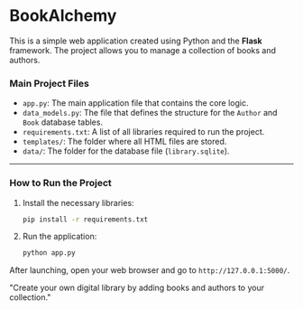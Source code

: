 # BookAlchemy

This is a simple web application created using Python and the **Flask** framework. The project allows you to manage a collection of books and authors.

### **Main Project Files**

* `app.py`: The main application file that contains the core logic.
* `data_models.py`: The file that defines the structure for the `Author` and `Book` database tables.
* `requirements.txt`: A list of all libraries required to run the project.
* `templates/`: The folder where all HTML files are stored.
* `data/`: The folder for the database file (`library.sqlite`).

---

### **How to Run the Project**

1.  Install the necessary libraries:
    ```bash
    pip install -r requirements.txt
    ```
2.  Run the application:
    ```bash
    python app.py
    ```
After launching, open your web browser and go to `http://127.0.0.1:5000/`.

"Create your own digital library by adding books and authors to your collection."